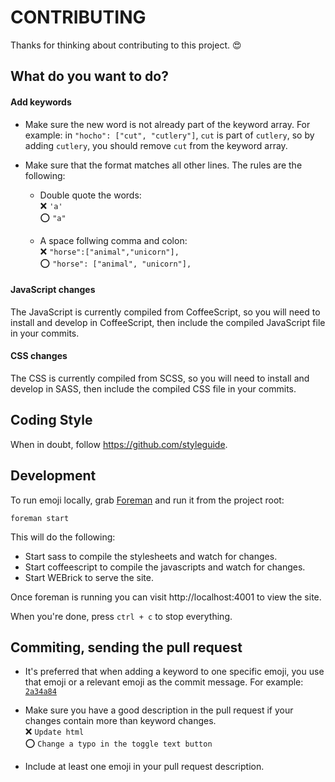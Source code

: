 # CONTRIBUTING

Thanks for thinking about contributing to this project. :heart_eyes:

## What do you want to do?

#### Add keywords

- Make sure the new word is not already part of the keyword array. For example: in `"hocho": ["cut", "cutlery"]`, `cut` is part of `cutlery`, so by adding `cutlery`, you should remove `cut` from the keyword array.

- Make sure that the format matches all other lines. The rules are the following:
  - Double quote the words:<br>
    :x: `'a'`<br>
    :o: `"a"`

  - A space follwing comma and colon:<br>
    :x: `"horse":["animal","unicorn"],`<br>
    :o: `"horse": ["animal", "unicorn"],`

#### JavaScript changes

The JavaScript is currently compiled from CoffeeScript, so you will need to install and develop in CoffeeScript, then include the compiled JavaScript file in your commits.

#### CSS changes

The CSS is currently compiled from SCSS, so you will need to install and develop in SASS, then include the compiled CSS file in your commits.

## Coding Style

When in doubt, follow https://github.com/styleguide.

## Development

To run emoji locally, grab [Foreman](https://ddollar.github.io/foreman/) and run it from the project root:

`foreman start`

This will do the following:

- Start sass to compile the stylesheets and watch for changes.
- Start coffeescript to compile the javascripts and watch for changes.
- Start WEBrick to serve the site.

Once foreman is running you can visit http://localhost:4001 to view the site.

When you're done, press `ctrl + c` to stop everything.

## Commiting, sending the pull request

- It's preferred that when adding a keyword to one specific emoji, you use that emoji or a relevant emoji as the commit message. For example: [`2a34a84`](https://github.com/muan/emoji/commit/2a34a84576ec1565587bb78ff465844c835819ad)

- Make sure you have a good description in the pull request if your changes contain more than keyword changes.<br>
  :x: `Update html`<br>
  :o: `Change a typo in the toggle text button`

- Include at least one emoji in your pull request description.
